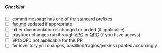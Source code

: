 <!--
Thank you for your pull request. Please provide a description above and review
the requirements below.
-->

##### Checklist
<!-- For completed items, change [ ] to [x]. Delete any lines that are not applicable for this PR -->

- [ ] commit message has one of the [standard prefixes](https://github.com/adoptium/infrastructure/blob/master/CONTRIBUTING.md#commit-messages)
- [ ] [faq.md](https://github.com/adoptium/infrastructure/blob/master/FAQ.md) updated if appropriate
- [ ] other documentation is changed or added (if applicable)
- [ ] playbook changes run through [VPC](https://ci.adoptopenjdk.net/view/Tooling/job/VagrantPlaybookCheck/) or [QPC](https://ci.adoptopenjdk.net/view/Tooling/job/QEMUPlaybookCheck/) (if you have access)
- [ ] VPC/QPC not applicable for this PR
- [ ] for inventory.yml changes, bastillion/nagios/jenkins updated accordingly
